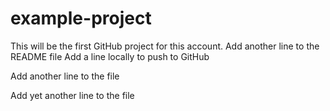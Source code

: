 # example-project
This will be the first GitHub project for this account.
Add another line to the README file
Add a line locally to push to GitHub 

Add another line to the file

Add yet another line to the file
